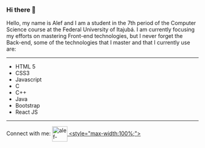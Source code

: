 ### Hi there 👋

Hello, my name is Alef and I am a student in the 7th period of the Computer Science course at the Federal University of Itajubá.
I am currently focusing my efforts on mastering Front-end technologies, but I never forget the Back-end, some of the technologies that I master and that I currently use are:

---
+ HTML 5
+ CSS3
+ Javascript
+ C
+ C++
+ Java
+ Bootstrap
+ React JS

---
Connect with me:
<a href="https://www.linkedin.com/in/alef-paula-aa98041ba/" target="_blank">
  <img align="center" alt="alef-linkedin" height="40" src="https://www.flaticon.com/br/icone-gratis/linkedin_174857">
   <style="max-width:100%;">                      
</a>

